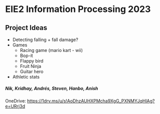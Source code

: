 # EIE2 Information Processing 2023

## Project Ideas ##

* Detecting falling + fall damage?
* Games
  * Racing game (mario kart - wii)
  * Bop-it
  * Flappy bird
  * Fruit Ninja
  * Guitar hero
* Athletic stats


##### Nik, Kridhay, Andrés, Steven, Hanbo, Anish

OneDrive: https://1drv.ms/u/s!AoDhzAUHXPMcha9XgG_PXNMYJqHlAg?e=URrj3d
